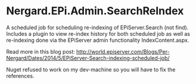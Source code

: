 Nergard.EPi.Admin.SearchReIndex
===============================
A scheduled job for scheduling re-indexing of EPiServer.Search (not find). Includes a plugin to view re-index history for both
scheduled job as well as re-indexing done via the EPiServer admin functionality IndexContent.aspx.

Read more in this blog post: http://world.episerver.com/Blogs/Per-Nergard/Dates/2014/5/EPiServer-Search-indexing-scheduled-job/

Nuget refused to work on my dev-machine so you will have to fix the references.

